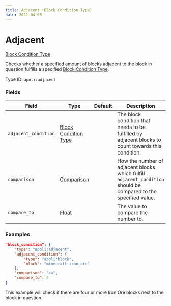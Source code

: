 ```yaml
---
title: Adjacent (Block Condition Type)
date: 2021-04-05
---
```


# Adjacent

[Block Condition Type](../block_condition_types.md)

Checks whether a specified amount of blocks adjacent to the block in question fulfills a specified [Block Condition Type](../block_condition_types.md).

Type ID: `apoli:adjacent`

### Fields

Field  | Type | Default | Description
-------|------|---------|------------
`adjacent_condition` | [Block Condition Type](../block_condition_types.md) | | The block condition that needs to be fulfilled by adjacent blocks to count towards this condition.
`comparison` | [Comparison](../data_types/comparison.md) | | How the number of adjacent blocks which fulfill `adjacent_condition` should be compared to the specified value.
`compare_to` | [Float](../data_types/float.md) | | The value to compare the number to.

### Examples

```json
"block_condition": {
    "type": "apoli:adjacent",
    "adjacent_condition": {
        "type": "apoli:block",
        "block": "minecraft:iron_ore"
    },
    "comparison": ">=",
    "compare_to": 4
}
```

This example will check if there are four or more Iron Ore blocks next to the block in question.
